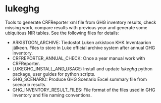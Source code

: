 # lukeghg
Tools to generate CRFReporter xml file from GHG inventory results, check missing work, compare results with previous year and generate some ubiquitous NIR tables. See the following files for details:

+ ARKISTOON_ARCHIVE: Tiedostot Luken arkistoon KHK Inventaarion jälkeen. 
  Files to store in Luke official archive system after annual GHG inventory.
+ CRFREPORTER_ANNUAL_CHECK: Once a year manual work with CRFReporter.
+ LUKEGHG_INSTALL_AND_USAGE: Install and update *lukeghg* python package, user guides for python scripts.
+ GHG_SCENARIO: Produce GHG Scenario Excel summary file from scenario results.
+ GHG_INVENTORY_RESULT_FILES: File format of the files used in GHG inventory and file naming conventions.
